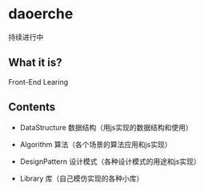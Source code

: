 # daoerche
持续进行中

## What it is?
Front-End Learing

## Contents

- DataStructure
    数据结构（用js实现的数据结构和使用）

- Algorithm
    算法（各个场景的算法应用和js实现）

- DesignPattern
    设计模式（各种设计模式的用途和js实现）

- Library
    库（自己模仿实现的各种小库）
